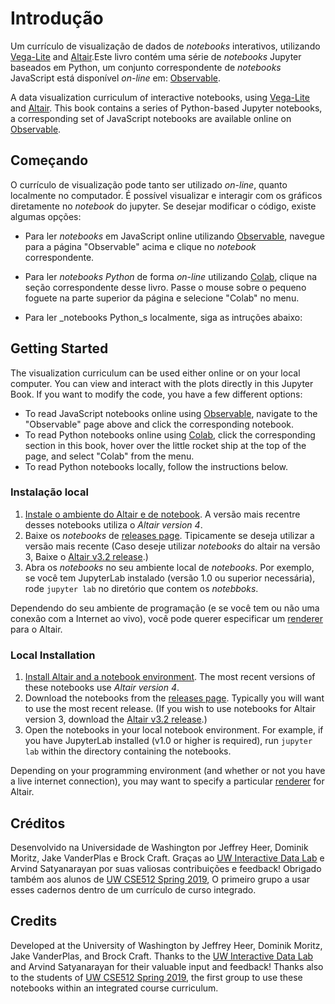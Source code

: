 # Introdução

Um currículo de visualização de dados de _notebooks_ interativos, utilizando [Vega-Lite](https://vega.github.io/vega-lite/) and [Altair](https://altair-viz.github.io/).Este livro contém uma série de _notebooks_ Jupyter baseados em Python, um conjunto correspondente de _notebooks_ JavaScript está disponível _on-line_ em: [Observable](https://observablehq.com/@uwdata/data-visualization-curriculum).

A data visualization curriculum of interactive notebooks, using [Vega-Lite](https://vega.github.io/vega-lite/) and [Altair](https://altair-viz.github.io/). This book contains a series of Python-based Jupyter notebooks, a corresponding set of JavaScript notebooks are available online on [Observable](https://observablehq.com/@uwdata/data-visualization-curriculum).


## Começando

O currículo de visualização pode tanto ser utilizado _on-line_, quanto localmente no computador. É possível visualizar e interagir com os gráficos diretamente no _notebook_ do jupyter. Se desejar modificar o código, existe algumas opções:

- Para ler _notebooks_ em JavaScript online utilizando [Observable](https://observablehq.com/), navegue para a página "Observable" acima e clique no _notebook_ correspondente.

- Para ler _notebooks Python_ de forma _on-line_ utilizando [Colab](https://colab.research.google.com/), clique na seção correspondente desse livro. Passe o mouse sobre o pequeno foguete na parte superior da página e selecione "Colab" no menu.

- Para ler _notebooks Python_s localmente, siga as intruções abaixo:

## Getting Started

The visualization curriculum can be used either online or on your local computer. You can view and interact with the plots directly in this Jupyter Book. If you want to modify the code, you have a few different options:

- To read JavaScript notebooks online using [Observable](https://observablehq.com/), navigate to the "Observable" page above and click the corresponding notebook.
- To read Python notebooks online using [Colab](https://colab.research.google.com/), click the corresponding section in this book, hover over the little rocket ship at the top of the page, and select "Colab" from the menu.
- To read Python notebooks locally, follow the instructions below.

### Instalação local

1. [Instale o ambiente do Altair e de notebook](https://altair-viz.github.io/getting_started/installation.html). A versão mais recentre desses notebooks utiliza o _Altair version 4_.
2. Baixe os _notebooks_ de [releases page](https://github.com/uwdata/visualization-curriculum/releases). Tipicamente se deseja utilizar a versão mais recente  (Caso deseje utilizar _notebooks_ do altair na versão 3, Baixe o [Altair v3.2 release](https://github.com/uwdata/visualization-curriculum/releases/tag/altair-v3).)
3. Abra os _notebooks_ no seu ambiente local de _notebooks_. Por exemplo, se você tem JupyterLab instalado (versão 1.0  ou superior necessária), rode `jupyter lab` no diretório que contem os _notebboks_.

Dependendo do seu ambiente de programação (e se você tem ou não uma conexão com a Internet ao vivo), você pode querer especificar um [renderer](https://altair-viz.github.io/user_guide/display_frontends.html) para o Altair.

### Local Installation

1. [Install Altair and a notebook environment](https://altair-viz.github.io/getting_started/installation.html). The most recent versions of these notebooks use _Altair version 4_.
2. Download the notebooks from the [releases page](https://github.com/uwdata/visualization-curriculum/releases). Typically you will want to use the most recent release.  (If you wish to use notebooks for Altair version 3, download the [Altair v3.2 release](https://github.com/uwdata/visualization-curriculum/releases/tag/altair-v3).)
3. Open the notebooks in your local notebook environment. For example, if you have JupyterLab installed (v1.0 or higher is required), run `jupyter lab` within the directory containing the notebooks.

Depending on your programming environment (and whether or not you have a live internet connection), you may want to specify a particular [renderer](https://altair-viz.github.io/user_guide/display_frontends.html) for Altair.

## Créditos

Desenvolvido na Universidade de Washington por Jeffrey Heer, Dominik Moritz, Jake VanderPlas e Brock Craft. Graças ao [UW Interactive Data Lab](https://idl.cs.washington.edu/) e Arvind Satyanarayan por suas valiosas contribuições e feedback! Obrigado também aos alunos de [UW CSE512 Spring 2019](https://courses.cs.washington.edu/courses/cse512/19sp/), O primeiro grupo a usar esses cadernos dentro de um currículo de curso integrado.

## Credits

Developed at the University of Washington by Jeffrey Heer, Dominik Moritz, Jake VanderPlas, and Brock Craft. Thanks to the [UW Interactive Data Lab](https://idl.cs.washington.edu/) and Arvind Satyanarayan for their valuable input and feedback! Thanks also to the students of [UW CSE512 Spring 2019](https://courses.cs.washington.edu/courses/cse512/19sp/), the first group to use these notebooks within an integrated course curriculum.
